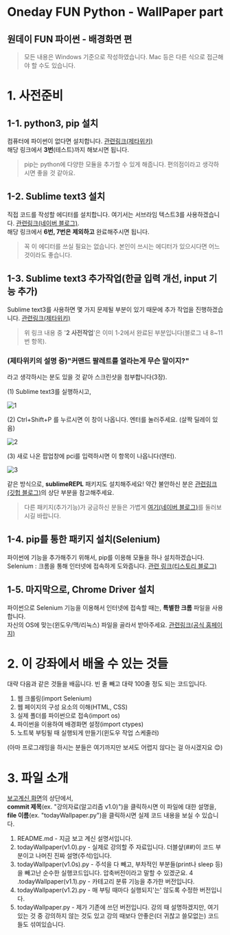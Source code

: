 Oneday FUN Python - WallPaper part
===================================
원데이 FUN 파이썬 - 배경화면 편
------------------------------
> 모든 내용은 Windows 기준으로 작성하였습니다. Mac 등은 다른 식으로 접근해야 할 수도 있습니다.

# 1. 사전준비  
## 1-1. python3, pip 설치  
컴퓨터에 파이썬이 없다면 설치합니다.
[관련링크(제타위키)](https://zetawiki.com/wiki/%EC%9C%88%EB%8F%84%EC%9A%B0_Python_3_%EC%84%A4%EC%B9%98)  
해당 링크에서 **3번**(테스트)까지 해보시면 됩니다.
>pip는 python에 다양한 모듈을 추가할 수 있게 해줍니다. 편의점이라고 생각하시면 좋을 것 같아요.

## 1-2. Sublime text3 설치
직접 코드를 작성할 에디터를 설치합니다. 여기서는 서브라임 텍스트3를 사용하겠습니다.
[관련링크(네이버 블로그)](https://m.blog.naver.com/PostView.nhn?blogId=sprax&logNo=220636669357&proxyReferer=https%3A%2F%2Fwww.google.co.kr%2F).  
해당 링크에서 **6번, 7번은 제외하고** 완료해주시면 됩니다.  
> 꼭 이 에디터를 쓰실 필요는 없습니다. 본인이 쓰시는 에디터가 있으시다면 어느 것이라도 좋습니다.

## 1-3. Sublime text3 추가작업(한글 입력 개선, input 기능 추가)
Sublime text3를 사용하면 몇 가지 문제될 부분이 있기 때문에 추가 작업을 진행하겠습니다.
[관련링크(제타위키)](https://zetawiki.com/wiki/%EC%84%9C%EB%B8%8C%EB%9D%BC%EC%9E%84%ED%85%8D%EC%8A%A4%ED%8A%B8_IMESupport_%ED%8C%A8%ED%82%A4%EC%A7%80_%EC%84%A4%EC%B9%98)
> 위 링크 내용 중 \'**2 사전작업**\'은 이미 1-2에서 완료된 부분입니다(블로그 내 8~11번 항목).  


### (제타위키의 설명 중)"커맨드 팔레트를 열라는게 무슨 말이지?"  
라고 생각하시는 분도 있을 것 같아 스크린샷을 첨부합니다(3장).

(1) Sublime text3를 실행하시고,  


![1](https://user-images.githubusercontent.com/26613280/44080520-3efebadc-9fe7-11e8-8ccf-7f92dd0c6058.png)


(2) Ctrl+Shift+P 를 누르시면 이 창이 나옵니다. 엔터를 눌러주세요. (살짝 딜레이 있음)


![2](https://user-images.githubusercontent.com/26613280/44080521-3f2578e8-9fe7-11e8-9f27-4aa58c092c5a.png)


(3) 새로 나온 팝업창에 pci를 입력하시면 이 항목이 나옵니다(엔터).   


![3](https://user-images.githubusercontent.com/26613280/44080522-3f4a1ee6-9fe7-11e8-8cf8-7c2a98a2e9c5.png)


같은 방식으로, **sublimeREPL** 패키지도 설치해주세요! 약간 불안하신 분은 [관련링크(깃헙 블로그)](http://amazingguni.github.io/blog/2016/03/sublime-text%EB%A1%9C-python3-%EA%B0%9C%EB%B0%9C%ED%95%98%EA%B8%B0)의 상단 부분을 참고해주세요.

> 다른 패키지(추가기능)가 궁금하신 분들은 가볍게 [여기(네이버 블로그)](http://jos39.tistory.com/243)를 둘러보시길 바랍니다.


## 1-4. pip를 통한 패키지 설치(Selenium)
파이썬에 기능을 추가해주기 위해서, pip를 이용해 모듈을 하나 설치하겠습니다.  
Selenium : 크롬을 통해 인터넷에 접속하게 도와줍니다. [관련 링크(티스토리 블로그)](http://shaeod.tistory.com/915)  

## 1-5. 마지막으로, Chrome Driver 설치  
파이썬으로 Selenium 기능을 이용해서 인터넷에 접속할 때는, **특별한 크롬** 파일을 사용합니다.  
자신의 OS에 맞는(윈도우/맥/리눅스) 파일을 골라서 받아주세요. [관련링크(공식 홈페이지)](https://chromedriver.storage.googleapis.com/index.html?path=2.41/)



# 2. 이 강좌에서 배울 수 있는 것들


대략 다음과 같은 것들을 배웁니다. 빈 줄 빼고 대략 100줄 정도 되는 코드입니다.


1. 웹 크롤링(import Selenium)
2. 웹 페이지의 구성 요소의 이해(HTML, CSS)
3. 실제 폴더를 파이썬으로 접속(import os)
4. 파이썬을 이용하여 배경화면 설정(import ctypes)
5. 노트북 부팅될 때 실행되게 만들기(윈도우 작업 스케줄러)

(아마 프로그래밍을 하시는 분들은 여기까지만 보셔도 어렵지 않다는 걸 아시겠지요 😊)



# 3. 파일 소개


[보고계신 화면](https://github.com/roeniss/oneday_FUN_python_WallPaper/)의 상단에서,   
**commit 제목**(ex. "강의자료(알고리즘 v1.0)")을 클릭하시면 이 파일에 대한 설명을,  
**file 이름**(ex. "todayWallpaper.py")을 클릭하시면 실제 코드 내용을 보실 수 있습니다.


1. README.md - 지금 보고 계신 설명서입니다.
2. todayWallpaper(v1.0).py - 실제로 강의할 주 자료입니다. 더블샾(##)이 코드 부분이고 나머진 진짜 설명(주석)입니다.
3. todayWallpaper(v1.0s).py - 주석을 다 빼고, 부차적인 부분들(print나 sleep 등)을 빼고난 순수한 실행코드입니다. 압축버전이라고 말할 수 있겠군요.
4 .todayWallpaper(v1.1).py - 카테고리 분류 기능을 추가한 버전입니다.
5. todayWallpaper(v1.2).py - 매 부팅 때마다 실행되지'는' 않도록 수정한 버전입니다.
6. todayWallpaper.py - 제가 기존에 쓰던 버전입니다. 강의 때 설명하겠지만, 여기있는 것 중 강의하지 않는 것도 있고 강의 때보다 안좋은(더 귀찮고 쓸모없는) 코드들도 섞여있습니다. 
